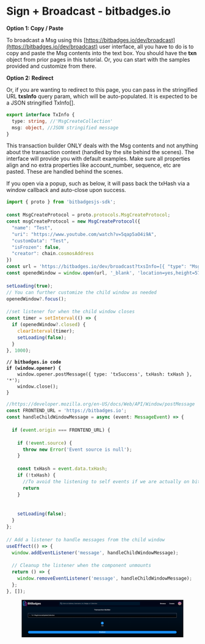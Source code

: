 # Sign + Broadcast - bitbadges.io

**Option 1: Copy / Paste**

To broadcast a Msg using this [https://bitbadges.io/dev/broadcast](https://bitbadges.io/dev/broadcast) user interface, all you have to do is to copy and paste the Msg contents into the text box. You should have the **txn** object from prior pages in this tutorial. Or, you can start with the samples provided and customize from there.

**Option 2: Redirect**

Or, if you are wanting to redirect to this page, you can pass in the stringified URL **txsInfo** query param, which will be auto-populated. It is expected to be a JSON stringified TxInfo\[].

```typescript
export interface TxInfo {
  type: string, //'MsgCreateCollection'
  msg: object, //JSON stringified message
}
```

This transaction builder ONLY deals with the Msg contents and not anything about the transaction context (handled by the site behind the scenes). The interface will provide you with default examples. Make sure all properties align and no extra properties like account\_number, sequence, etc are pasted. These are handled behind the scenes.

If you open via a popup, such as below, it will pass back the txHash via a window callback and auto-close upon success.

```typescript
import { proto } from 'bitbadgesjs-sdk';

const MsgCreateProtocol = proto.protocols.MsgCreateProtocol;
const msgCreateProtocol = new MsgCreateProtocol({
  "name": "Test",
  "uri": "https://www.youtube.com/watch?v=5qap5aO4i9A",
  "customData": "Test",
  "isFrozen": false,
  "creator": chain.cosmosAddress
})
const url = 'https://bitbadges.io/dev/broadcast?txsInfo=[{ "type": "MsgCreateProtocol", "msg": ' + msgCreateProtocol.toJsonString() + ' }]';
const openedWindow = window.open(url, '_blank', 'location=yes,height=570,width=520,scrollbars=yes,status=yes');

setLoading(true);
// You can further customize the child window as needed
openedWindow?.focus();

//set listener for when the child window closes
const timer = setInterval(() => {
  if (openedWindow?.closed) {
    clearInterval(timer);
    setLoading(false);
  }
}, 1000);
```

<pre class="language-typescript"><code class="lang-typescript"><strong>// bitbadges.io code
</strong><strong>if (window.opener) {
</strong>    window.opener.postMessage({ type: 'txSuccess', txHash: txHash }, '*');
    window.close();
}
</code></pre>

```typescript
//https://developer.mozilla.org/en-US/docs/Web/API/Window/postMessage
const FRONTEND_URL = 'https://bitbadges.io';
const handleChildWindowMessage = async (event: MessageEvent) => {

  if (event.origin === FRONTEND_URL) {

    if (!event.source) {
      throw new Error('Event source is null');
    }

    const txHash = event.data.txHash;
    if (!txHash) {
      //To avoid the listening to self events if we are actually on bitbadges.io and just an overall quality check
      return
    }


    setLoading(false);
  }
};

// Add a listener to handle messages from the child window
useEffect(() => {
  window.addEventListener('message', handleChildWindowMessage);

  // Cleanup the listener when the component unmounts
  return () => {
    window.removeEventListener('message', handleChildWindowMessage);
  };
}, []);
```

<figure><img src="../../.gitbook/assets/image (7) (1) (1) (1).png" alt=""><figcaption></figcaption></figure>
